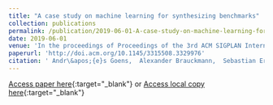 ```yaml
---
title: "A case study on machine learning for synthesizing benchmarks"
collection: publications
permalink: /publication/2019-06-01-A-case-study-on-machine-learning-for-synthesizing-benchmarks
date: 2019-06-01
venue: 'In the proceedings of Proceedings of the 3rd ACM SIGPLAN International Workshop on Machine Learning and Programming Languages (MAPL)'
paperurl: 'http://doi.acm.org/10.1145/3315508.3329976'
citation: ' Andr\&apos;{e}s Goens,  Alexander Brauckmann,  Sebastian Ertel,  Chris Cummins,  Hugh Leather,  Jeronimo Castrillon, &quot;A case study on machine learning for synthesizing benchmarks.&quot; In the proceedings of Proceedings of the 3rd ACM SIGPLAN International Workshop on Machine Learning and Programming Languages (MAPL), 2019.'
---
```

[Access paper here](http://doi.acm.org/10.1145/3315508.3329976){:target="_blank"}
or [Access local copy here](files/synthetic_benchmarks_mapl_2019.pdf){:target="_blank"}
